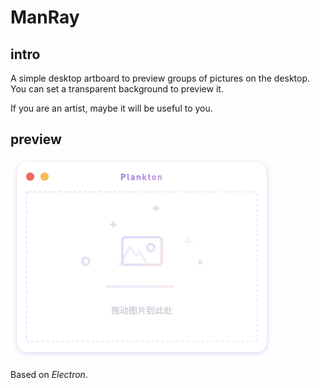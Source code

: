# ManRay

## intro
A simple desktop artboard to preview groups of pictures on the desktop. You can set a transparent background to preview it.

If you are an artist, maybe it will be useful to you.


## preview

<img src="assets/preview-01@2x.png" width=420 >



Based on *Electron*.

